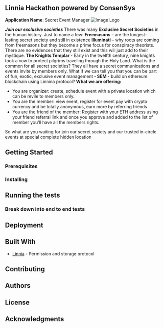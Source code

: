 ## Linnia Hackathon powered by ConsenSys


**Application Name**: Secret Event Manager
![Image Logo](https://github.com/vutsalsinghal/linnia-hackathon/blob/master/Word%20Art.jpeg)

***Join our exclusive societies***
There was many **Exclusive Secret Societies** in the human history. Just to name a few:
**Freemasons** – are the longest-lasting secret society and still in existence
**Illuminati** – why roots are coming from freemasons but they become a prime focus for conspiracy theorists. There are no evidences that they still exist and this will just add to their mystique.
**The Knights Templar** - Early in the twelfth century, nine knights took a vow to protect pilgrims traveling through the Holy Land.
What is the common for all secret societies?  They all have a secret communications and events invite by members only. What if we can tell you that you can be part of fun, exotic, exclusive event management **- SEM -** build on ethereum blockchain using Linnina protocol?
**What we are offering:**
* You are organizer: create, schedule event with a private location which can be revile to members only.
* You are the member: view event, register for event pay with crypto currency and be totally anonymous, earn more by referring friends
* You are the friend of the member: Register with your ETH address using your friend referral link and once you approve and added to the list of member you’ll have all the members rights.

So what are you waiting for join our secret society and our trusted in-circle events at special complete hidden location

                                         


## Getting Started


### Prerequisites

### Installing

## Running the tests

### Break down into end to end tests

## Deployment

## Built With

* [Linnia](https://github.com/ConsenSys/linnia-box) - Permission and storage protocol


## Contributing

## Authors
## License


## Acknowledgments

